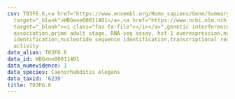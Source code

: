 ```yaml
---
csv: T03F6.6,<a href="https://www.ensembl.org/Homo_sapiens/Gene/Summary?db=core;g=WBGene00011401"
  target="_blank">WBGene00011401</a>,<a href="https://www.ncbi.nlm.nih.gov/pubmed/30894454"
  target="_blank"><i class="fas fa-file"></i></a>",genetic interference,functional
  association,prime adult stage, RNA-seq assay, hsf-1 overexpression,nucleotide sequence
  identification,nucleotide sequence identification,transcriptional regulation,up-regulates
  activity
data_alias: T03F6.6
data_id: WBGene00011401
data_numevidence: 1
data_species: Caenorhabditis elegans
data_taxid: '6239'
title: T03F6.6
---
```

